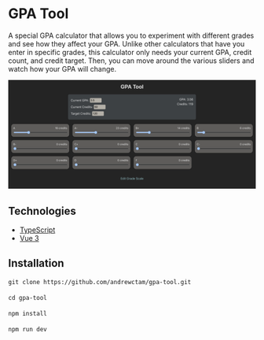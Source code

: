 # GPA Tool
A special GPA calculator that allows you to experiment with different grades and see how they affect your GPA. Unlike other calculators that have you enter in specific grades, this calculator only needs your current GPA, credit count, and credit target. Then, you can move around the various sliders and watch how your GPA will change.

![Demo Image](demo.png)


## Technologies
- [TypeScript](https://www.typescriptlang.org/download)
- [Vue 3](https://v3.vuejs.org/guide/introduction.html)

## Installation

```
git clone https://github.com/andrewctam/gpa-tool.git

cd gpa-tool

npm install

npm run dev
```
